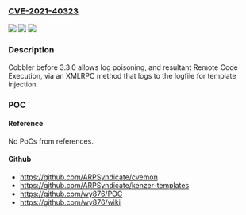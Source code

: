 ### [CVE-2021-40323](https://cve.mitre.org/cgi-bin/cvename.cgi?name=CVE-2021-40323)
![](https://img.shields.io/static/v1?label=Product&message=n%2Fa&color=blue)
![](https://img.shields.io/static/v1?label=Version&message=n%2Fa&color=blue)
![](https://img.shields.io/static/v1?label=Vulnerability&message=n%2Fa&color=brighgreen)

### Description

Cobbler before 3.3.0 allows log poisoning, and resultant Remote Code Execution, via an XMLRPC method that logs to the logfile for template injection.

### POC

#### Reference
No PoCs from references.

#### Github
- https://github.com/ARPSyndicate/cvemon
- https://github.com/ARPSyndicate/kenzer-templates
- https://github.com/wy876/POC
- https://github.com/wy876/wiki

